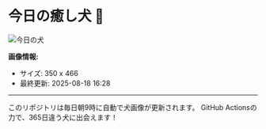 # 今日の癒し犬 🐶

![今日の犬](https://cdn2.thedogapi.com/images/2dt.jpg)

**画像情報:**
- サイズ: 350 x 466
- 最終更新: 2025-08-18 16:28

---

このリポジトリは毎日朝9時に自動で犬画像が更新されます。
GitHub Actionsの力で、365日違う犬に出会えます！
